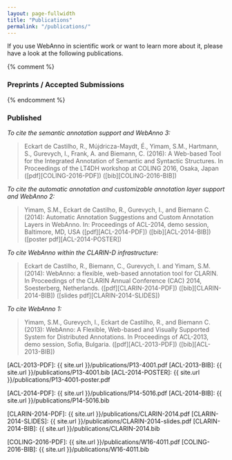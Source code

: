 ```yaml
---
layout: page-fullwidth
title: "Publications"
permalink: "/publications/"
---
```


If you use WebAnno in scientific work or want to learn more about it, please have a look at the following publications.

{% comment %}
### Preprints / Accepted Submissions
{% endcomment %}


### Published

*To cite the semantic annotation support and WebAnno 3:* 

> Eckart de Castilho, R., Mújdricza-Maydt, É., Yimam, S.M., Hartmann, S., Gurevych, I., Frank, A. and Biemann, C. (2016): A Web-based Tool for the Integrated Annotation of Semantic and Syntactic Structures. In Proceedings of the LT4DH workshop at COLING 2016, Osaka, Japan ([pdf][COLING-2016-PDF]) ([bib][COLING-2016-BIB])

*To cite the automatic annotation and customizable annotation layer support and WebAnno 2:*

> Yimam, S.M., Eckart de Castilho, R., Gurevych, I., and Biemann C. (2014): Automatic Annotation Suggestions and Custom Annotation Layers in WebAnno. In: Proceedings of ACL-2014, demo session, Baltimore, MD, USA ([pdf][ACL-2014-PDF]) ([bib][ACL-2014-BIB]) ([poster pdf][ACL-2014-POSTER])

*To cite WebAnno within the CLARIN-D infrastructure:*

> Eckart de Castilho, R., Biemann, C., Gurevych, I. and Yimam, S.M. (2014): WebAnno: a flexible, web-based annotation tool for CLARIN. In Proceedings of the CLARIN Annual Conference (CAC) 2014, Soesterberg, Netherlands. ([pdf][CLARIN-2014-PDF]) ([bib][CLARIN-2014-BIB]) ([slides pdf][CLARIN-2014-SLIDES])

*To cite WebAnno 1:*

> Yimam, S.M., Gurevych, I., Eckart de Castilho, R., and Biemann C. (2013): WebAnno: A Flexible, Web-based and Visually Supported System for Distributed Annotations. In Proceedings of ACL-2013, demo session, Sofia, Bulgaria. ([pdf][ACL-2013-PDF]) ([bib][ACL-2013-BIB])

[ACL-2013-PDF]: {{ site.url }}/publications/P13-4001.pdf
[ACL-2013-BIB]: {{ site.url }}/publications/P13-4001.bib
[ACL-2014-POSTER]: {{ site.url }}/publications/P13-4001-poster.pdf

[ACL-2014-PDF]: {{ site.url }}/publications/P14-5016.pdf
[ACL-2014-BIB]: {{ site.url }}/publications/P14-5016.bib

[CLARIN-2014-PDF]: {{ site.url }}/publications/CLARIN-2014.pdf
[CLARIN-2014-SLIDES]: {{ site.url }}/publications/CLARIN-2014-slides.pdf
[CLARIN-2014-BIB]: {{ site.url }}/publications/CLARIN-2014.bib

[COLING-2016-PDF]: {{ site.url }}/publications/W16-4011.pdf
[COLING-2016-BIB]: {{ site.url }}/publications/W16-4011.bib
